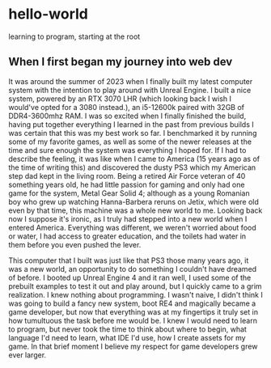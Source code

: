 # hello-world
learning to program, starting at the root
## When I first began my journey into web dev
It was around the summer of 2023 when I finally built my latest computer system with the intention to play around with Unreal Engine. I built a nice system, powered by an RTX 3070 LHR (which looking back I wish I would've opted for a 3080 instead.), an i5-12600k paired with 32GB of DDR4-3600mhz RAM. I was so excited when I finally finished the build, having put together everything I learned in the past from previous builds I was certain that this was my best work so far. I benchmarked it by running some of my favorite games, as well as some of the newer releases at the time and sure enough the system was everything I hoped for. If I had to describe the feeling, it was like when I came to America (15 years ago as of the time of writing this) and discovered the dusty PS3 which my American step dad kept in the living room. Being a retired Air Force veteran of 40 something years old, he had little passion for gaming and only had one game for the system, Metal Gear Solid 4; although as a young Romanian boy who grew up watching Hanna-Barbera reruns on Jetix, which were old even by that time, this machine was a whole new world to me. Looking back now I suppose it's ironic, as I truly had stepped into a new world when I entered America. Everything was different, we weren't worried about food or water, I had access to greater education, and the toilets had water in them before you even pushed the lever.

This computer that I built was just like that PS3 those many years ago, it was a new world, an opportunity to do something I couldn't have dreamed of before. I booted up Unreal Engine 4 and it ran well, I used some of the prebuilt examples to test it out and play around, but I quickly came to a grim realization. I knew nothing about programming. I wasn't naive, I didn't think I was going to build a fancy new system, boot RE4 and magically became a game developer, but now that everything was at my fingertips it truly set in how tumultuous the task before me would be. I knew I would need to learn to program, but never took the time to think about where to begin, what language I'd need to learn, what IDE I'd use, how I create assets for my game. In that brief moment I believe my respect for game developers grew ever larger.
